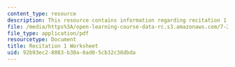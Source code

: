 ```yaml
---
content_type: resource
description: This resource contains information regarding recitation 1 worksheet
file: /media/https%3A/open-learning-course-data-rc.s3.amazonaws.com/7-29j-cellular-neurobiology-spring-2012/92b93ec28083b30a8ad05cb32c38dbda_MIT7_29JS12_Recitation1.pdf
file_type: application/pdf
resourcetype: Document
title: Recitation 1 Worksheet
uid: 92b93ec2-8083-b30a-8ad0-5cb32c38dbda
---
```

